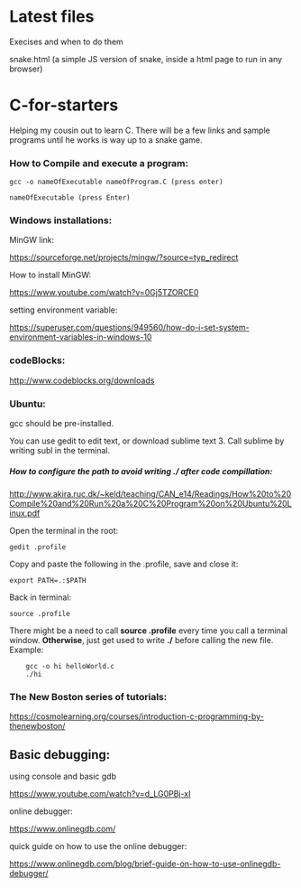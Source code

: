 # Latest files
Execises and when to do them

snake.html (a simple JS version of snake, inside a html page to run in any browser)

# C-for-starters
Helping my cousin out to learn C. There will be a few links and sample programs until he works is way up to a snake game.

### How to Compile and execute a program: 

    gcc -o nameOfExecutable nameOfProgram.C (press enter)

    nameOfExecutable (press Enter)


### Windows installations:

MinGW link: 
  
  https://sourceforge.net/projects/mingw/?source=typ_redirect

How to install MinGW: 
  
  https://www.youtube.com/watch?v=0Gj5TZORCE0

setting environment variable: 
  
  https://superuser.com/questions/949560/how-do-i-set-system-environment-variables-in-windows-10



### codeBlocks:


http://www.codeblocks.org/downloads



### Ubuntu:

gcc should be pre-installed.

You can use gedit to edit text, or download sublime text 3. Call sublime by writing subl in the terminal.

##### How to configure the path to avoid writing ./ after code compillation:


http://www.akira.ruc.dk/~keld/teaching/CAN_e14/Readings/How%20to%20Compile%20and%20Run%20a%20C%20Program%20on%20Ubuntu%20Linux.pdf


Open the terminal in the root:

    gedit .profile


Copy and paste the following in the .profile, save and close it:

    export PATH=.:$PATH


Back in terminal:

    source .profile
    
    
There might be a need to call __source .profile__ every time  you call a terminal window. __Otherwise__, just get used to write __./__ before calling the new file. Example:
        
        gcc -o hi helloWorld.c
        ./hi



### The New Boston series of tutorials:


https://cosmolearning.org/courses/introduction-c-programming-by-thenewboston/



## Basic debugging:

using console and basic gdb 

https://www.youtube.com/watch?v=d_LG0PBj-xI



online debugger:

https://www.onlinegdb.com/



quick guide on how to use the online debugger:

https://www.onlinegdb.com/blog/brief-guide-on-how-to-use-onlinegdb-debugger/
